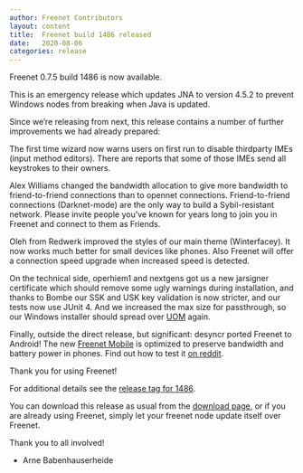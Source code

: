 ```yaml
---
author: Freenet Contributors
layout: content
title:  Freenet build 1486 released
date:   2020-08-06
categories: release
---
```

Freenet 0.7.5 build 1486 is now available.


This is an emergency release which updates JNA to version 4.5.2 to
prevent Windows nodes from breaking when Java is updated.

Since we’re releasing from next, this release contains a number of
further improvements we had already prepared:

The first time wizard now warns users on first run to disable
thirdparty IMEs (input method editors). There are reports that
some of those IMEs send all keystrokes to their owners.

Alex Williams changed the bandwidth allocation to give more bandwidth
to friend-to-friend connections than to opennet connections.
Friend-to-friend connections (Darknet-mode) are the only way to build
a Sybil-resistant network. Please invite people you’ve known for years
long to join you in Freenet and connect to them as Friends.

Oleh from Redwerk improved the styles of our main theme (Winterfacey).
It now works much better for small devices like phones. Also Freenet
will offer a connection speed upgrade when increased speed is
detected.

On the technical side, operhiem1 and nextgens got us a new jarsigner
certificate which should remove some ugly warnings during
installation, and thanks to Bombe our SSK and USK key validation is
now stricter, and our tests now use JUnit 4. And we increased the max
size for passthrough, so our Windows installer should spread over [UOM](https://github.com/hyphanet/wiki/wiki/Update-Over-Mandatory)
again.

Finally, outside the direct release, but significant: desyncr ported
Freenet to Android! The new [Freenet
Mobile][freenet-mobile] is optimized to preserve
bandwidth and battery power in phones. Find out how to test it [on
reddit][freenet-mobile-reddit].


Thank you for using Freenet!

For additional details see the [release tag for 1486][releasetag1486].


You can download this release as usual from the [download page][],
or if you are already using Freenet, simply let your freenet node
update itself over Freenet.


Thank you to all involved!


- Arne Babenhauserheide

[releasetag1486]: https://github.com/hyphanet/fred/releases/tag/build01486
[freenet-mobile-reddit]: https://www.reddit.com/r/Freenet/comments/i21dca/freenet_mobile_01_beta
[freenet-mobile]: https://github.com/hyphanet-mobile/app
[download page]: pages/download.html
